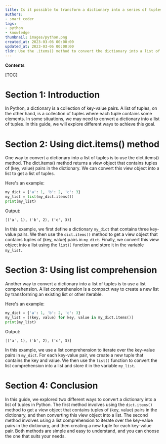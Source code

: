 ```yaml
---
title: Is it possible to transform a dictionary into a series of tuples?
authors:
- smart_coder
tags:
- python
- knowledge
thumbnail: images/python.png
created_at: 2023-03-06 00:00:00
updated_at: 2023-03-06 00:00:00
tldr: Use the .items() method to convert the dictionary into a list of key-value tuples.
---
```


**Contents**

[TOC]

# Section 1: Introduction

In Python, a dictionary is a collection of key-value pairs. A list of tuples, on the other hand, is a collection of tuples where each tuple contains some elements. In some situations, we may need to convert a dictionary into a list of tuples. In this guide, we will explore different ways to achieve this goal.

# Section 2: Using dict.items() method

One way to convert a dictionary into a list of tuples is to use the dict.items() method. The dict.items() method returns a view object that contains tuples of (key, value) pairs in the dictionary. We can convert this view object into a list to get a list of tuples.

Here's an example:

```python
my_dict = {'a': 1, 'b': 2, 'c': 3}
my_list = list(my_dict.items())
print(my_list)
```

Output:
```
[('a', 1), ('b', 2), ('c', 3)]
```

In this example, we first define a dictionary `my_dict` that contains three key-value pairs. We then use the `dict.items()` method to get a view object that contains tuples of (key, value) pairs in `my_dict`. Finally, we convert this view object into a list using the `list()` function and store it in the variable `my_list`.

# Section 3: Using list comprehension

Another way to convert a dictionary into a list of tuples is to use a list comprehension. A list comprehension is a compact way to create a new list by transforming an existing list or other iterable.

Here's an example:

```python
my_dict = {'a': 1, 'b': 2, 'c': 3}
my_list = [(key, value) for key, value in my_dict.items()]
print(my_list)
```

Output:
```
[('a', 1), ('b', 2), ('c', 3)]
```

In this example, we use a list comprehension to iterate over the key-value pairs in `my_dict`. For each key-value pair, we create a new tuple that contains the key and value. We then use the `list()` function to convert the list comprehension into a list and store it in the variable `my_list`.

# Section 4: Conclusion

In this guide, we explored two different ways to convert a dictionary into a list of tuples in Python. The first method involves using the `dict.items()` method to get a view object that contains tuples of (key, value) pairs in the dictionary, and then converting this view object into a list. The second method involves using a list comprehension to iterate over the key-value pairs in the dictionary, and then creating a new tuple for each key-value pair. Both methods are simple and easy to understand, and you can choose the one that suits your needs.
